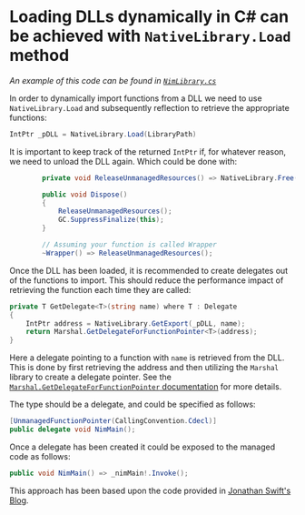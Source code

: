 # Loading DLLs dynamically in C\# can be achieved with `NativeLibrary.Load` method

*An example of this code can be found in [`NimLibrary.cs`](/src/csharp/type_description_export/type_description_export.infrastructure.nim/NimLibrary.cs)*

In order to dynamically import functions from a DLL we need to use `NativeLibrary.Load` and subsequently reflection to retrieve the appropriate functions:

```csharp
IntPtr _pDLL = NativeLibrary.Load(LibraryPath)
```

It is important to keep track of the returned `IntPtr` if, for whatever reason, we need
to unload the DLL again. Which could be done with:

```csharp
        private void ReleaseUnmanagedResources() => NativeLibrary.Free(_pDLL);

        public void Dispose()
        {
            ReleaseUnmanagedResources();
            GC.SuppressFinalize(this);
        }

        // Assuming your function is called Wrapper
        ~Wrapper() => ReleaseUnmanagedResources();
```

Once the DLL has been loaded, it is recommended to create delegates out of the functions to import.
This should reduce the performance impact of retrieving the function each time they are called:

```csharp
private T GetDelegate<T>(string name) where T : Delegate
{
    IntPtr address = NativeLibrary.GetExport(_pDLL, name);
    return Marshal.GetDelegateForFunctionPointer<T>(address);
}
```

Here a delegate pointing to a function with `name` is retrieved from the DLL. This is done by first
retrieving the address and then utilizing the `Marshal` library to create a delegate pointer.
See the [`Marshal.GetDelegateForFunctionPointer` documentation](https://docs.microsoft.com/en-us/dotnet/api/system.runtime.interopservices.marshal.getdelegateforfunctionpointer?view=net-6.0) for more details.

The type should be a delegate, and could be specified as follows:

```csharp
[UnmanagedFunctionPointer(CallingConvention.Cdecl)]
public delegate void NimMain();
```

Once a delegate has been created it could be exposed to the managed code as follows:

```csharp
public void NimMain() => _nimMain!.Invoke();
```

This approach has been based upon the code provided in [Jonathan Swift's Blog](https://docs.microsoft.com/en-us/archive/blogs/jonathanswift/dynamically-calling-an-unmanaged-dll-from-net-c).